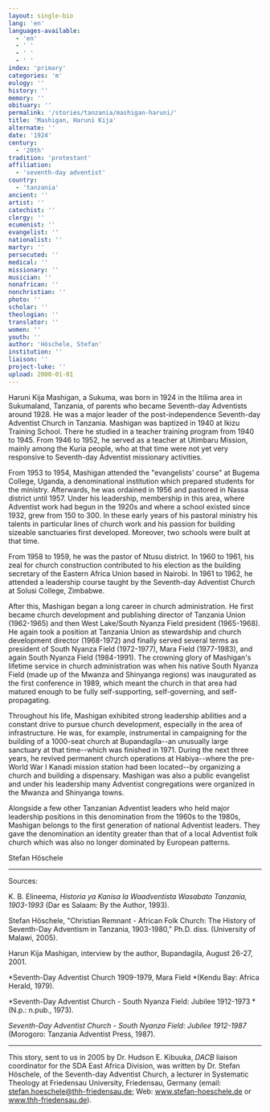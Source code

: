 ```yaml
---
layout: single-bio
lang: 'en'
languages-available:
  - 'en'
  - ' '
  - ' '
  - ' '
index: 'primary'
categories: 'm'
eulogy: ''
history: ''
memory: ''
obituary: ''
permalink: '/stories/tanzania/mashigan-haruni/'
title: 'Mashigan, Haruni Kija'
alternate: ''
date: '1924'
century:
  - '20th'
tradition: 'protestant'
affiliation:
  - 'seventh-day adventist'
country:
  - 'tanzania'
ancient: ''
artist: ''
catechist: ''
clergy: ''
ecumenist: ''
evangelist: ''
nationalist: ''
martyr: ''
persecuted: ''
medical: ''
missionary: ''
musician: ''
nonafrican: ''
nonchristian: ''
photo: ''
scholar: ''
theologian: ''
translator: ''
women: ''
youth: ''
author: 'Höschele, Stefan'
institution: ''
liaison: ''
project-luke: ''
upload: 2000-01-01
---
```



Haruni Kija Mashigan, a Sukuma, was born in 1924 in the Itilima area in Sukumaland, Tanzania, of parents who became Seventh-day Adventists around 1928. He was a major leader of the post-independence Seventh-day Adventist Church in Tanzania.
Mashigan was baptized in 1940 at Ikizu Training School. There he studied in a teacher training program from 1940 to 1945. From 1946 to 1952, he served as a teacher at Utimbaru Mission, mainly among the Kuria people, who at that time were not yet very responsive to Seventh-day Adventist missionary activities.

From 1953 to 1954, Mashigan attended the "evangelists' course" at Bugema College, Uganda, a denominational institution which prepared students for the ministry. Afterwards, he was ordained in 1956 and pastored in Nassa district until 1957. Under his leadership, membership in this area, where Adventist work had begun in the 1920s and where a school existed since 1932, grew from 150 to 300. In these early years of his pastoral ministry his talents in particular lines of church work and his passion for building sizeable sanctuaries first developed. Moreover, two schools were built at that time.

From 1958 to 1959, he was the pastor of Ntusu district. In 1960 to 1961, his zeal for church construction contributed to his election as the building secretary of the Eastern Africa Union based in Nairobi. In 1961 to 1962, he attended a leadership course taught by the Seventh-day Adventist Church at Solusi College, Zimbabwe.

After this, Mashigan began a long career in church administration. He first became church development and publishing director of Tanzania Union  (1962-1965) and then West Lake/South Nyanza Field president (1965-1968). He again took a position at Tanzania Union as stewardship and church development director (1968-1972) and finally served several terms as president of South Nyanza Field (1972-1977), Mara Field (1977-1983), and again South Nyanza Field (1984-1991). The crowning glory of Mashigan's lifetime service in church administration was when his native South Nyanza Field (made up of the Mwanza and Shinyanga regions) was inaugurated as the first conference in 1989, which meant the church in that area had matured enough to be fully self-supporting, self-governing, and self-propagating.

Throughout his life, Mashigan exhibited strong leadership abilities and a constant drive to  pursue church development, especially in the area of infrastructure. He was, for example, instrumental in campaigning for the building of a 1000-seat church at Bupandagila--an unusually large sanctuary at that time--which was finished in 1971. During the next three years, he revived permanent church operations at Habiya--where the pre-World War I Kanadi mission station had been located--by organizing a church and building a dispensary. Mashigan was also a public evangelist and under his leadership many Adventist congregations were organized in the Mwanza and Shinyanga towns.

Alongside a few other Tanzanian Adventist leaders who held major leadership positions in this denomination from the 1960s to the 1980s, Mashigan belongs to the first generation of national Adventist leaders. They gave the denomination an identity greater than that of a local Adventist folk church which was also no longer dominated by European patterns.

Stefan Höschele

---

Sources:

K. B. Elineema, *Historia ya Kanisa la Waadventista Wasabato Tanzania, 1903-1993* (Dar es Salaam: By the Author, 1993).

Stefan Höschele, "Christian Remnant - African Folk Church: The History of Seventh-Day Adventism in Tanzania, 1903-1980," Ph.D. diss. (University of Malawi, 2005).

Harun Kija Mashigan, interview by the author, Bupandagila, August 26-27, 2001.

*Seventh-Day Adventist Church 1909-1979, Mara Field *(Kendu Bay: Africa Herald, 1979).

*Seventh-Day Adventist Church - South Nyanza Field: Jubilee 1912-1973 *(N.p.: n.pub., 1973).

*Seventh-Day Adventist Church - South Nyanza Field: Jubilee 1912-1987* (Morogoro: Tanzania Adventist Press, 1987).

---

This story, sent to us in 2005 by Dr. Hudson E. Kibuuka, *DACB* liaison coordinator for the SDA East Africa Division, was written by Dr. Stefan Höschele, of the Seventh-day Adventist Church, a lecturer in Systematic Theology at Friedensau University, Friedensau, Germany (email: stefan.hoeschele@thh-friedensau.de; Web: www.stefan-hoeschele.de or www.thh-friedensau.de).
